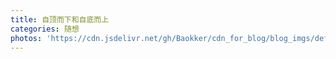 ```yaml
---
title: 自顶而下和自底而上
categories: 随想
photos: 'https://cdn.jsdelivr.net/gh/Baokker/cdn_for_blog/blog_imgs/defaultImages.jpg'
---
```

